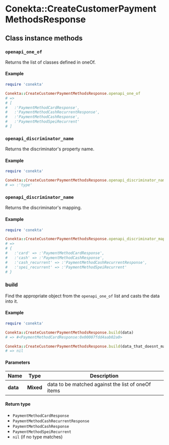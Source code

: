 # Conekta::CreateCustomerPaymentMethodsResponse

## Class instance methods

### `openapi_one_of`

Returns the list of classes defined in oneOf.

#### Example

```ruby
require 'conekta'

Conekta::CreateCustomerPaymentMethodsResponse.openapi_one_of
# =>
# [
#   :'PaymentMethodCardResponse',
#   :'PaymentMethodCashRecurrentResponse',
#   :'PaymentMethodCashResponse',
#   :'PaymentMethodSpeiRecurrent'
# ]
```

### `openapi_discriminator_name`

Returns the discriminator's property name.

#### Example

```ruby
require 'conekta'

Conekta::CreateCustomerPaymentMethodsResponse.openapi_discriminator_name
# => :'type'
```

### `openapi_discriminator_name`

Returns the discriminator's mapping.

#### Example

```ruby
require 'conekta'

Conekta::CreateCustomerPaymentMethodsResponse.openapi_discriminator_mapping
# =>
# {
#   :'card' => :'PaymentMethodCardResponse',
#   :'cash' => :'PaymentMethodCashResponse',
#   :'cash_recurrent' => :'PaymentMethodCashRecurrentResponse',
#   :'spei_recurrent' => :'PaymentMethodSpeiRecurrent'
# }
```

### build

Find the appropriate object from the `openapi_one_of` list and casts the data into it.

#### Example

```ruby
require 'conekta'

Conekta::CreateCustomerPaymentMethodsResponse.build(data)
# => #<PaymentMethodCardResponse:0x00007fdd4aab02a0>

Conekta::CreateCustomerPaymentMethodsResponse.build(data_that_doesnt_match)
# => nil
```

#### Parameters

| Name | Type | Description |
| ---- | ---- | ----------- |
| **data** | **Mixed** | data to be matched against the list of oneOf items |

#### Return type

- `PaymentMethodCardResponse`
- `PaymentMethodCashRecurrentResponse`
- `PaymentMethodCashResponse`
- `PaymentMethodSpeiRecurrent`
- `nil` (if no type matches)

